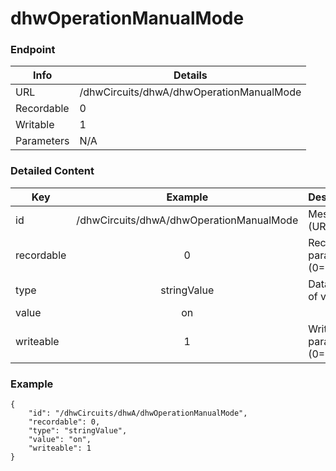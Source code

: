 # dhwOperationManualMode



### Endpoint

| Info  | Details |
| ------------- | ------------- |
| URL   | /dhwCircuits/dhwA/dhwOperationManualMode   |
| Recordable   | 0   |
| Writable   | 1   |
| Parameters  | N/A  |

### Detailed Content

|  Key  | Example | Description |
| ------------- | :------: | ------------------------------ |
|  id | /dhwCircuits/dhwA/dhwOperationManualMode | Message ID (URL) |
|  recordable | 0 | Recordable parameter (0=No) |
|  type | stringValue | Data type of value |
|  value | on |  |
|  writeable | 1 | Writable parameter (0=No) |

### Example
```
{
    "id": "/dhwCircuits/dhwA/dhwOperationManualMode",
    "recordable": 0,
    "type": "stringValue",
    "value": "on",
    "writeable": 1
}
```
